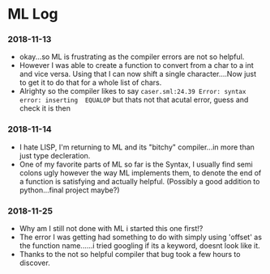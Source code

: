 # ML Log

### 2018-11-13 

* okay...so ML is frustrating as the compiler errors are not so helpful. 
* However I was able to create a function to convert from a char to a int and vice versa. Using that I can now shift a single character....Now just to get it to do that for a whole list of chars.
* Alrighty so the compiler likes to say `caser.sml:24.39 Error: syntax error: inserting  EQUALOP` but thats not that acutal error, guess and check it is then

### 2018-11-14

* I hate LISP, I'm returning to ML and its "bitchy" compiler...in more than just type decleration.
* One of my favorite parts of ML so far is the Syntax, I usually find semi colons ugly however the way ML implements them, to denote the end of a function is satisfying and actually helpful. (Possibly a good addition to python...final project maybe?)

### 2018-11-25

* Why am I still not done with ML i started this one first!?
* The error I was getting had something to do with simply using 'offset' as the function name......i tried googling if its a keyword, doesnt look like it.
* Thanks to the not so helpful compiler that bug took a few hours to discover.
